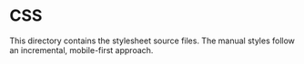 # CSS

This directory contains the stylesheet source files. The manual styles follow an incremental, mobile-first approach.
